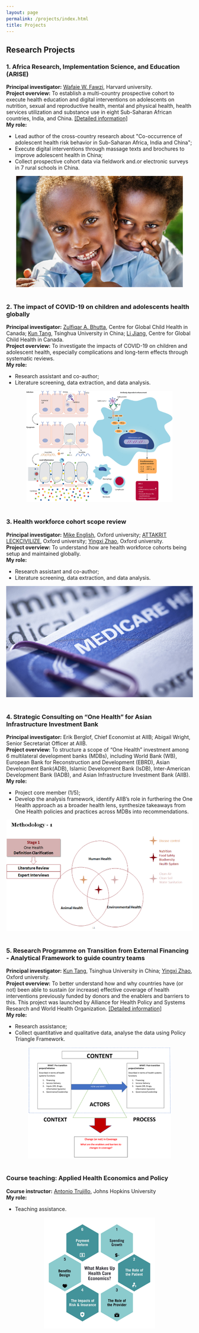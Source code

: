 ```yaml
---
layout: page
permalink: /projects/index.html
title: Projects
---
```


## Research Projects

### 1. Africa Research, Implementation Science, and Education (ARISE)

**Principal investigator:** [Wafaie W. Fawzi](https://www.hsph.harvard.edu/profile/wafaie-w-fawzi/), Harvard university.<br>
**Project overview:** To establish a multi-country prospective cohort to execute health education and digital interventions on adolescents on nutrition, sexual and reproductive health, mental and physical health, health services utilization and substance use in eight Sub-Saharan African countries, India, and China. [[Detailed information]](https://papers.ssrn.com/sol3/papers.cfm?abstract_id=4264839)<br>
**My role:**
- Lead author of the cross-country research about "Co-occurrence of adolescent health risk behavior in Sub-Saharan Africa, India and China";
- Execute digital interventions through massage texts and brochures to improve adolescent health in China;
- Collect prospective cohort data via fieldwork and.or electronic surveys in 7 rural schools in China.

<div align=center>
<img src="/images/child.jpg" height=300>
</div>
<br>

### 2. The impact of COVID-19 on children and adolescents health globally

**Principal investigator:** [Zulfiqar A. Bhutta](https://www.sickkids.ca/en/staff/b/zulfiqar-bhutta/), Centre for Global Child Health in Canada; [Kun Tang](https://vsph.tsinghua.edu.cn/en/info/1010/1047.htm), Tsinghua University in China; [Li Jiang](https://cn.linkedin.com/in/%E5%8A%B1-%E8%92%8B-067a47ba/en), Centre for Global Child Health in Canada.<br>
**Project overview:** To investigate the impacts of COVID-19 on children and adolescent health, especially complications and long-term effects through systematic reviews.<br>
**My role:**
- Research assistant and co-author;
- Literature screening, data extraction, and data analysis.

<div align=center>
<img src="/images/misc.jpg" height=300>
</div>
<br>

### 3. Health workforce cohort scope review

**Principal investigator:** [Mike English](https://www.ndm.ox.ac.uk/team/mike-english), Oxford university; [ATTAKRIT LECKCIVILIZE](https://www.tropicalmedicine.ox.ac.uk/team/attakrit-leckcivilize), Oxford university; [Yingxi Zhao](https://www.tropicalmedicine.ox.ac.uk/team/yingxi-zhao), Oxford university.<br>
**Project overview:** To understand how are health workforce cohorts being setup and maintained  globally.<br>
**My role:**
- Research assistant and co-author;
- Literature screening, data extraction, and data analysis.

<div align=center>
<img src="/images/medicare.jpg" height=300>
</div>
<br>

### 4. Strategic Consulting on “One Health” for Asian Infrastructure Investment Bank

**Principal investigator:** Erik Berglof, Chief Economist at AIIB; Abigail Wright, Senior Secretariat Officer at AIIB.<br>
**Project overview:** To structure a scope of “One Health” investment among 6 multilateral development banks (MDBs), including World Bank (WB), European Bank for Reconstruction and Development (EBRD), Asian Development Bank(ADB), Islamic Development Bank (IsDB), Inter-American Development Bank (IADB), and Asian Infrastructure Investment Bank (AIIB).<br>
**My role:**
- Project core member (1/5);
- Develop the analysis framework, identify AIIB’s role in furthering the One Health approach as a broader health lens, synthesize takeaways from One Health policies and practices across MDBs into recommendations.

<div align=center>
<img src="/images/AIIB.jpg" height=300>
</div>
<br>

### 5. Research Programme on Transition from External Financing - Analytical Framework to guide country teams

**Principal investigator:** [Kun Tang](https://vsph.tsinghua.edu.cn/en/info/1010/1047.htm), Tsinghua University in China; [Yingxi Zhao](https://www.tropicalmedicine.ox.ac.uk/team/yingxi-zhao), Oxford university.<br>
**Project overview:** To better understand how and why countries have (or not) been able to sustain (or increase) effective coverage of health interventions previously funded by donors and the enablers and barriers to this. This project was launched by Alliance for Health Policy and Systems Research and World Health Organization. [[Detailed information]](https://globalhelse.no/articles/call-for-proposals-sustaining-effective-coverage-in-the-context-of-transition-from-external-assistance)<br>
**My role:**
- Research assistance;
- Collect quantitative and qualitative data, analyse the data using Policy Triangle Framework. 

<div align=center>
<img src="/images/WHO.png" height=300>
</div>
<br>

### Course teaching: Applied Health Economics and Policy

**Course instructor:** [Antonio Trujillo](https://publichealth.jhu.edu/faculty/2086/antonio-j-trujillo), Johns Hopkins University<br>
**My role:**
- Teaching assistance.

<div align=center>
<img src="/images/health_economics.jpg" height=300>
</div>
<br>
